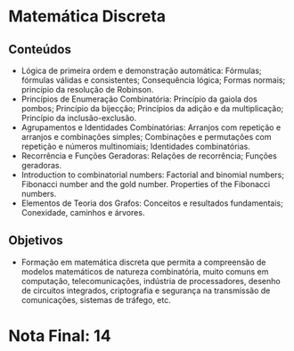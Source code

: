 # Matemática Discreta

## Conteúdos
* Lógica de primeira ordem e demonstração automática: Fórmulas; fórmulas válidas e consistentes; Consequência lógica; Formas normais; princípio da resolução de Robinson.
* Princípios de Enumeração Combinatória: Princípio da gaiola dos pombos; Princípio da bijecção; Princípios da adição e da multiplicação; Princípio da inclusão-exclusão.
* Agrupamentos e Identidades Combinatórias: Arranjos com repetição e arranjos e combinações simples; Combinações e permutações com repetição e números multinomiais; Identidades combinatórias.
* Recorrência e Funções Geradoras: Relações de recorrência; Funções geradoras.
* Introduction to combinatorial numbers: Factorial and binomial numbers; Fibonacci number and the gold number. Properties of the Fibonacci numbers.
* Elementos de Teoria dos Grafos: Conceitos e resultados fundamentais; Conexidade, caminhos e árvores.

## Objetivos
- Formação em matemática discreta que permita a compreensão de modelos matemáticos de natureza combinatória, muito comuns em computação, telecomunicações, indústria de processadores, desenho de circuitos integrados, criptografia e segurança na transmissão de comunicações, sistemas de tráfego, etc.

# Nota Final: 14
